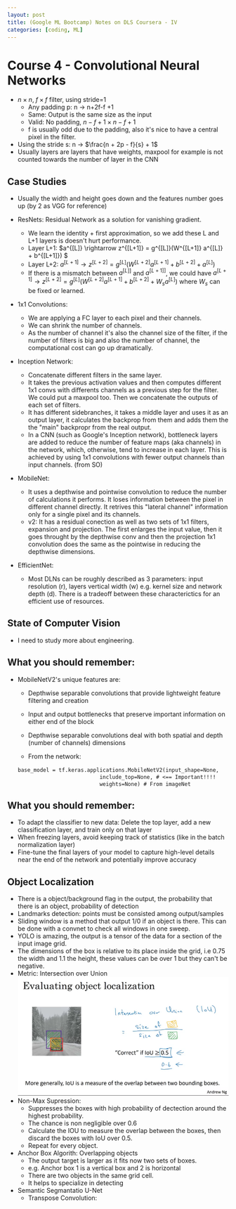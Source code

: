 ```yaml
---
layout: post
title: (Google ML Bootcamp) Notes on DLS Coursera - IV
categories: [coding, ML]
---
```



# Course 4 - Convolutional Neural Networks

* $n \times n$, $f \times f$ filter, using stride=1
    * Any padding p: n -> n+2f-f +1
    * Same: Output is the same size as the input 
    * Valid: No padding, $n - f +1 \times n - f + 1$
    * f is usually odd due to the padding, also it's nice to have a central pixel in the filter.
* Using the stride s: n -> $\frac{n + 2p - f}{s} + 1$
* Usually layers are layers that have weights, maxpool for example is not counted towards the number of layer in the CNN


## Case Studies

* Usually the width and height goes down and the features number goes up (by 2 as VGG for reference)
* ResNets: Residual Network as a solution for vanishing gradient.
    * We learn the identity + first approximation, so  we add these L and L+1 layers is doesn't hurt performance.
    * Layer L+1: $a^{[L]} \rightarrow z^{[L+1]} = g^{[L]}(W^{[L+1]} a^{[L]} + b^{[L+1]}) $
    * Layer L+2:  $a^{[L+1]} \rightarrow z^{[L+2]} = g^{[L]}(W^{[L+2]} a^{[L+1]} + b^{[L+2]} + a^{[L]})$
    * If there is a mismatch between $a^{[L]]}$ and $a^{[L+1]]}$, we could have  $a^{[L+1]} \rightarrow z^{[L+2]} = g^{[L]}(W^{[L+2]} a^{[L+1]} + b^{[L+2]} + W_s a^{[L]})$ where $W_s$ can be fixed or learned.

* 1x1 Convolutions: 
    * We are applying a FC layer to each pixel and their channels.
    * We can shrink the number of channels.
    * As the number of channel it's also the channel size of the filter, if the number of filters is big and also the number of channel, the computational cost can go up dramatically. 

* Inception Network:
    *  Concatenate different filters in the same layer.  
    * It takes the previous activation values and then computes different 1x1 convs with differents channels as a previous step for the filter. We could put a maxpool too. Then we concatenate the outputs of each set of filters.
    * It has different sidebranches, it takes a middle layer and uses it as an output layer, it calculates the backprop from them and adds them the the "main" backpropr from the real output.
    * In a CNN (such as Google's Inception network), bottleneck layers are added to reduce the number of feature maps (aka channels) in the network, which, otherwise, tend to increase in each layer. This is achieved by using 1x1 convolutions with fewer output channels than input channels. (from SO)

* MobileNet:
    * It uses a depthwise and pointwise convolution to reduce the number of calculations it performs. It loses information between the pixel in different channel directly. It retrives this "lateral channel" information only for a single pixel and its channels.
    * v2: It has a residual conection as well as two sets of 1x1 filters, expansion and projection. The first enlarges the input value, then it goes throught by the depthwise conv and then the projection 1x1 convolution does the same as the pointwise in reducing the depthwise dimensions.

* EfficientNet:
    * Most DLNs can be roughly described as 3 parameters: input resolution (r), layers vertical width (w) e.g. kernel size and network depth (d). There is a tradeoff between these characterictics for an efficient use of resources.

## State of Computer Vision
* I need to study more about engineering.




## What you should remember:

* MobileNetV2's unique features are:
    * Depthwise separable convolutions that provide lightweight feature filtering and creation
    * Input and output bottlenecks that preserve important information on either end of the block
    * Depthwise separable convolutions deal with both spatial and depth (number of channels) dimensions

    *  From the network:
    ```
    base_model = tf.keras.applications.MobileNetV2(input_shape=None,
                              include_top=None, # <== Important!!!!
                              weights=None) # From imageNet
    ```

## What you should remember:

* To adapt the classifier to new data: Delete the top layer, add a new classification layer, and train only on that layer
* When freezing layers, avoid keeping track of statistics (like in the batch normalization layer)
* Fine-tune the final layers of your model to capture high-level details near the end of the network and potentially improve accuracy


## Object Localization
* There is a object/background flag in the output, the probability that there is an object, probability of detection
* Landmarks detection: points must be consisted among output/samples
* Sliding window is a method that output 1/0 if an object is there. This can be done with a convnet to check all windows in one sweep.
* YOLO is amazing, the output is a tensor of the data for a section of the input image grid.
* The dimensions of the box is relative to its place inside the grid, i.e 0.75 the width and 1.1 the height, these values can be over 1 but they can't be negative.
* Metric: Intersection over Union
    ![Beautiful](/media/posts/iou.png)
* Non-Max Supression:
    * Suppresses the boxes with high probability of dectection around the highest probability.
    * The chance is non negligible over 0.6
    * Calculate the IOU to measure the overlap between the boxes, then discard the boxes with IoU over 0.5.
    * Repeat for every object.
* Anchor Box Algorith: Overlapping objects
    * The output target is larger as it fits now two sets of boxes.
    * e.g. Anchor box 1 is a vertical box and 2 is  horizontal
    * There are two objects in the same grid cell. 
    * It helps to specialize in detecting 
* Semantic Segmantatio U-Net
    * Transpose Convolution:
<!-- * The YOLO algorithm:
    * Input
    *  -->